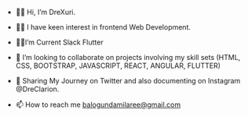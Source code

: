 * 👋🏼 Hi, I’m DreXuri.

* 👩‍💻 I have keen interest in frontend Web Development.

* ✍🏼I’m Current Slack Flutter

* 👀 I’m looking to collaborate on projects involving my skill sets (HTML, CSS, BOOTSTRAP, JAVASCRIPT, REACT, ANGULAR, FLUTTER)

* 🌴 Sharing My Journey on Twitter and also documenting on Instagram @DreClarion.

* 📫 How to reach me balogundamilaree@gmail.com

